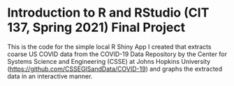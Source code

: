 # Introduction to R and RStudio (CIT 137, Spring 2021) Final Project

This is the code for the simple local R Shiny App I created that extracts coarse US COVID data from the COVID-19 Data Repository by the Center for Systems Science and Engineering (CSSE) at Johns Hopkins University (https://github.com/CSSEGISandData/COVID-19) and graphs the extracted data in an interactive manner.
